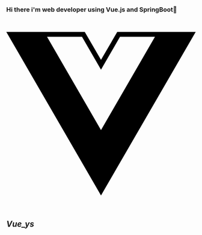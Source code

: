 ### Hi there i'm web developer using Vue.js and SpringBoot👋
<svg role="img" viewBox="0 0 24 24" xmlns="http://www.w3.org/2000/svg">
<path d="M24,1.61H14.06L12,5.16,9.94,1.61H0L12,22.39ZM12,14.08,5.16,2.23H9.59L12,6.41l2.41-4.18h4.43Z"/></svg>
<h2 class="code-line" data-line-start=1 data-line-end=2 ><a id="Vue_ys"></a><em>Vue_ys</em></h2>
<!--
**vueys/vueys** is a ✨ _special_ ✨ repository because its `README.md` (this file) appears on your GitHub profile.

Here are some ideas to get you started:

- 🔭 I’m currently working on ...
- 🌱 I’m currently learning ...
- 👯 I’m looking to collaborate on ...
- 🤔 I’m looking for help with ...
- 💬 Ask me about ...
- 📫 How to reach me: ...
- 😄 Pronouns: ...
- ⚡ Fun fact: ...
-->
